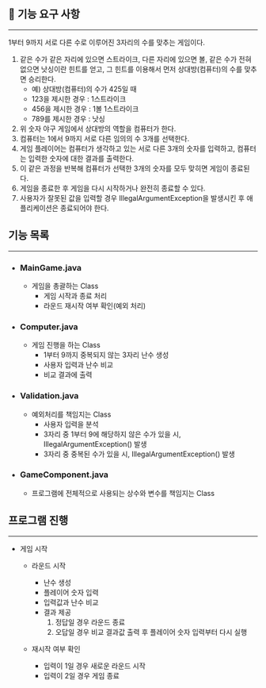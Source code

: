 ## 🚀 기능 요구 사항

---
1부터 9까지 서로 다른 수로 이루어진 3자리의 수를 맞추는 게임이다.

1. 같은 수가 같은 자리에 있으면 스트라이크, 다른 자리에 있으면 볼, 같은 수가 전혀 없으면 낫싱이란 힌트를 얻고, 그 힌트를 이용해서 먼저 상대방(컴퓨터)의 수를 맞추면 승리한다.
    - 예) 상대방(컴퓨터)의 수가 425일 때
    - 123을 제시한 경우 : 1스트라이크 
    - 456을 제시한 경우 : 1볼 1스트라이크
    - 789를 제시한 경우 : 낫싱
2. 위 숫자 야구 게임에서 상대방의 역할을 컴퓨터가 한다. 
3. 컴퓨터는 1에서 9까지 서로 다른 임의의 수 3개를 선택한다. 
4. 게임 플레이어는 컴퓨터가 생각하고 있는 서로 다른 3개의 숫자를 입력하고, 컴퓨터는 입력한 숫자에 대한 결과를 출력한다.
5. 이 같은 과정을 반복해 컴퓨터가 선택한 3개의 숫자를 모두 맞히면 게임이 종료된다.
6. 게임을 종료한 후 게임을 다시 시작하거나 완전히 종료할 수 있다.
7. 사용자가 잘못된 값을 입력할 경우 IllegalArgumentException을 발생시킨 후 애플리케이션은 종료되어야 한다.

## 기능 목록

---

- ### MainGame.java
   - 게임을 총괄하는 Class
      - 게임 시작과 종료 처리
      - 라운드 재시작 여부 확인(예외 처리)
- ### Computer.java
  - 게임 진행을 하는 Class
    - 1부터 9까지 중복되지 않는 3자리 난수 생성
    - 사용자 입력과 난수 비교
    - 비교 결과에 출력
- ### Validation.java
  - 예외처리를 책임지는 Class
    - 사용자 입력을 분석
    - 3자리 중 1부터 9에 해당하지 않은 수가 있을 시, IllegalArgumentException() 발생
    - 3자리 중 중복된 수가 있을 시, IllegalArgumentException() 발생
- ### GameComponent.java 
  - 프로그램에 전체적으로 사용되는 상수와 변수를 책임지는 Class

## 프로그램 진행

---

- 게임 시작
  - 라운드 시작
    - 난수 생성
    - 플레이어 숫자 입력
    - 입력값과 난수 비교
    - 결과 제공
      1. 정답일 경우 라운드 종료
      2. 오답일 경우 비교 결과값 출력 후 플레이어 숫자 입력부터 다시 실행
      
  - 재시작 여부 확인
    - 입력이 1일 경우 새로운 라운드 시작
    - 입력이 2일 경우 게임 종료
